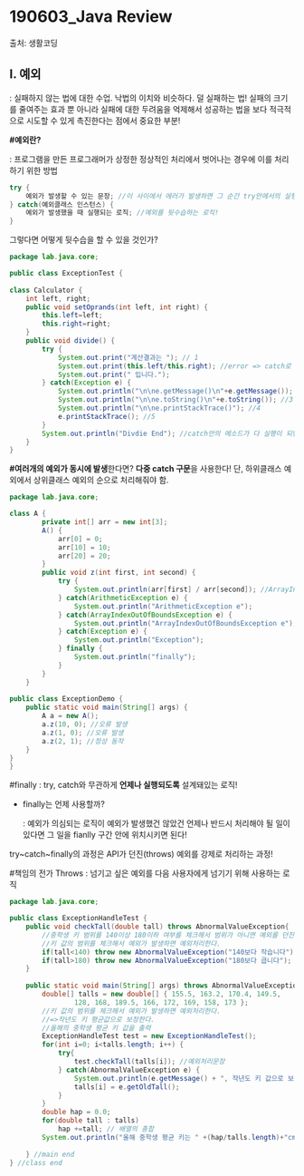 # 190603_Java Review

출처: 생활코딩



## I. 예외

:  실패하지 않는 법에 대한 수업. 낙법의 이치와 비슷하다. 덜 실패하는 법! 실패의 크기를 줄여주는 효과 뿐 아니라 실패에 대한 두려움을 억제해서 성공하는 법을 보다 적극적으로 시도할 수 있게 촉진한다는 점에서 중요한 부분!



**#예외란?**

: 프로그램을 만든 프로그래머가 상정한 정상적인 처리에서 벗어나는 경우에 이를 처리하기 위한 방법

```java
try {
    예외가 발생할 수 있는 문장; //이 사이에서 에러가 발생하면 그 순간 try안에서의 실행은 중지되고 catch키워드로 이동, catch{}안의 메서드가 실행됨.
} catch(예외클래스 인스턴스) {
    예외가 발생했을 때 실행되는 로직; //예외를 뒷수습하는 로직!
} 
```

그렇다면 어떻게 뒷수습을 할 수 있을 것인가?

```java
package lab.java.core;

public class ExceptionTest {
	
class Calculator {
	int left, right;
	public void setOprands(int left, int right) {
		this.left=left;
		this.right=right;
	}
	public void divide() {
		try {
			System.out.print("계산결과는 "); // 1
			System.out.print(this.left/this.right); //error => catch로 이동
			System.out.print(" 입니다.");
		} catch(Exception e) {
			System.out.println("\n\ne.getMessage()\n"+e.getMessage()); //2
			System.out.println("\n\ne.toString()\n"+e.toString()); //3
			System.out.println("\n\ne.printStackTrace()"); //4
			e.printStackTrace(); //5
		}
		System.out.println("Divdie End"); //catch안의 메소드가 다 실행이 되면 catch바깥으로 나와서 나머지 로직들이 계속해서 실행이 된다.
	}
}
```



**#여러개의 예외가 동시에 발생**한다면? **다중 catch 구문**을 사용한다! 단, 하위클래스 예외에서 상위클래스 예외의 순으로 처리해줘야 함.

```java
package lab.java.core;

class A {
		private int[] arr = new int[3];
		A() {
			arr[0] = 0;
			arr[10] = 10;
			arr[20] = 20;
		}
		public void z(int first, int second) {
			try {
				System.out.println(arr[first] / arr[second]); //ArrayIndexOutOfBoundsException Error
			} catch(ArithmeticException e) {
				System.out.println("ArithmeticException e");
			} catch(ArrayIndexOutOfBoundsException e) {
				System.out.println("ArrayIndexOutOfBoundsException e");
			} catch(Exception e) {
                System.out.println("Exception");
            } finally {
                System.out.println("finally");
            }
		}
	}
    
public class ExceptionDemo {
    public static void main(String[] args) {
        A a = new A();
        a.z(10, 0); //오류 발생
        a.z(1, 0); //오류 발생
        a.z(2, 1); //정상 동작
    }
}
}
```



#finally : try, catch와 무관하게 **언제나 실행되도록** 설계돼있는 로직!

- finally는 언제 사용할까?

  :  예외가 의심되는 로직이 예외가 발생했건 않았건 언제나 반드시 처리해야 될 일이 있다면 그 일을 fianlly 구간 안에 위치시키면 된다!

try~catch~finally의 과정은 API가 던진(throws) 예외를 강제로 처리하는 과정!



#책임의 전가 Throws : 넘기고 싶은 예외를 다음 사용자에게 넘기기 위해 사용하는 로직

```java
package lab.java.core;

public class ExceptionHandleTest {
	public void checkTall(double tall) throws AbnormalValueException{
		//중학생 키 범위를 140이상 180이하 여부를 체크해서 범위가 아니면 예외를 던진다.
		//키 값의 범위를 체크해서 예외가 발생하면 예외처리한다.
		if(tall<140) throw new AbnormalValueException("140보다 작습니다");
		if(tall>180) throw new AbnormalValueException("180보다 큽니다");
	}
	
	public static void main(String[] args) throws AbnormalValueException {
		double[] talls = new double[] { 155.5, 163.2, 170.4, 149.5, 
				128, 168, 189.5, 166, 172, 169, 158, 173 };
		//키 값의 범위를 체크해서 예외가 발생하면 예외처리한다.
		//=>작년도 키 평균값으로 보정한다.
		//올해의 중학생 평균 키 값을 출력
		ExceptionHandleTest test = new ExceptionHandleTest();
		for(int i=0; i<talls.length; i++) {
			try{
				test.checkTall(talls[i]); //예외처리문장
			} catch(AbnormalValueException e) {
				System.out.println(e.getMessage() + ", 작년도 키 값으로 보정합니다.");
				talls[i] = e.getOldTall();
			} 
		}
		double hap = 0.0;
		for(double tall : talls)
			hap +=tall; // 배열의 총합
		System.out.println("올해 중학생 평균 키는 " +(hap/talls.length)+"cm입니다.");
	
	} //main end
} //class end
```

